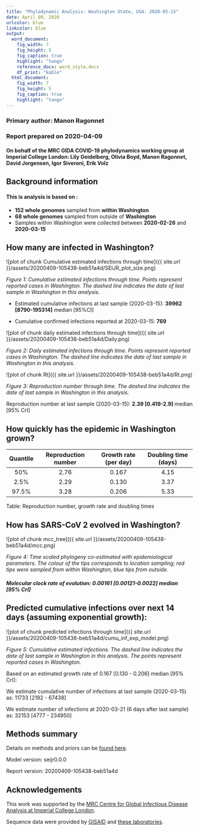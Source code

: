 ```yaml
---
title: "Phylodynamic Analysis: Washington State, USA: 2020-03-15"
date: April 09, 2020
urlcolor: blue
linkcolor: blue
output:
  word_document:
    fig_width: 7
    fig_height: 5
    fig_caption: true
    highlight: "tango"
    reference_docx: word_style.docx
    df_print: "kable"
  html_document:
    fig_width: 7
    fig_height: 5
    fig_caption: true
    highlight: "tango"
---
```







### Primary author: Manon Ragonnet

### Report prepared on 2020-04-09

#### On behalf of the MRC GIDA COVID-19 phylodynamics working group at Imperial College London: Lily Geidelberg, Olivia Boyd, Manon Ragonnet, David Jorgensen,  Igor Siveroni, Erik Volz




## Background information  




#### This is analysis is based on : 
  
* **152 whole genomes** sampled from **within Washington**
* **68 whole genomes** sampled from outside of **Washington**
* Samples within Washington were collected between **2020-02-26** and **2020-03-15**


<!-- ##### To add: [optional plot of sample distribution through time] -->



## How many are infected in Washington?





![plot of chunk Cumulative estimated infections through time]({{ site.url }}/assets/20200409-105438-beb51a4d/SEIJR_plot_size.png)

*Figure 1: Cumulative estimated infections through time. Points represent reported cases in Washington. The dashed line indicates the date of last sample in Washington in this analysis.*


* Estimated cumulative infections at last sample (2020-03-15): **39962 [8790-195314]** median [95%CI]

* Cumulative confirmed infections reported at 2020-03-15: **769**  

<!-- * Cumulative number of active infections at 2020-03-15:   -->



![plot of chunk daily estimated infections through time]({{ site.url }}/assets/20200409-105438-beb51a4d/Daily.png)

*Figure 2: Daily estimated infections through time. Points represent reported cases in Washington. The dashed line indicates the date of last sample in Washington in this analysis.*





![plot of chunk Rt]({{ site.url }}/assets/20200409-105438-beb51a4d/Rt.png)

*Figure 3: Reproduction number through time. The dashed line indicates the date of last sample in Washington in this analysis.*

Reproduction number at last sample (2020-03-15): **2.39 [0.419-2.9]** median [95% CrI]


## How quickly has the epidemic in Washington grown?





| Quantile | Reproduction number | Growth rate (per day) | Doubling time (days) |
|:--------:|:-------------------:|:---------------------:|:--------------------:|
|   50%    |        2.76         |         0.167         |         4.15         |
|   2.5%   |        2.29         |         0.130         |         3.37         |
|  97.5%   |        3.28         |         0.206         |         5.33         |

Table: Reproduction number, growth rate and doubling times





## How has SARS-CoV 2 evolved in Washington?



![plot of chunk mcc_tree]({{ site.url }}/assets/20200409-105438-beb51a4d/mcc.png)

*Figure 4: Time scaled phylogeny co-estimated with epidemiological parameters. The colour of the tips corresponds to location sampling; red tips were sampled from within Washington, blue tips from outside.*



##### Molecular clock rate of evolution: **0.00161 [0.00121-0.0022]** median [95% CrI]  

<!-- #### (optional) Number of introductions into Washington (someone needs to write code to compute this) -->




## Predicted cumulative infections over next 14 days (assuming exponential growth):



![plot of chunk predicted infections through time]({{ site.url }}/assets/20200409-105438-beb51a4d/cumu_inf_exp_model.png)

*Figure 5: Cumulative estimated infections. The dashed line indicates the date of last sample in Washington in this analysis. The points represent reported cases in Washington.*

Based on an estimated growth rate of 0.167 [0.130 - 0.206] median [95% CrI]:  

We estimate cumulative number of infections at last sample (2020-03-15) as: 11733 [2192 - 67438]

We estimate number of infections at 2020-03-21 (6 days after last sample) as:
32153 [4777 - 234950]  




## Methods summary



Details on methods and priors can be [found here](http://whoinfectedwhom.org/seijr0.1.0_methods.pdf).


Model version: seijr0.0.0

Report version: 20200409-105438-beb51a4d


## Acknowledgements

This work was supported by the [MRC Centre for Global Infectious Disease Analysis at Imperial College London](https://www.imperial.ac.uk/mrc-global-infectious-disease-analysis).

Sequence data were provided by [GISAID](http://www.epicov.org) and [these laboratories](http://whoinfectedwhom.org/gisaid_cov2020_acknowledgement_table.xls).


